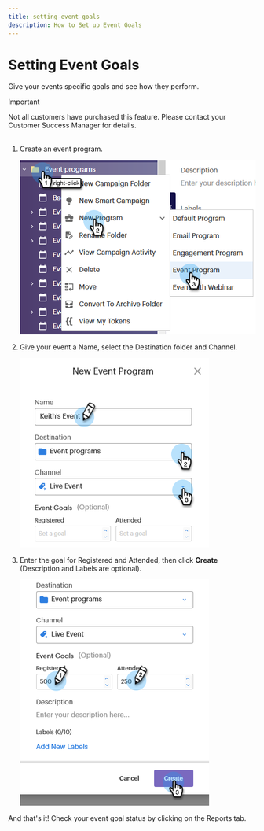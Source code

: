 ```yaml
---
title: setting-event-goals
description: How to Set up Event Goals
---
```


# Setting Event Goals

Give your events specific goals and see how they perform.

>[!IMPORTANT]
>Not all customers have purchased this feature. Please contact your Customer Success Manager for details.
<br>&nbsp;

1. Create an event program.

   ![Image One](/help/sky/assets/event-programs/setting-event-goals/setting-event-goals-1.png)

1. Give your event a Name, select the Destination folder and Channel.

   ![Image Two](/help/sky/assets/event-programs/setting-event-goals/setting-event-goals-2.png)

1. Enter the goal for Registered and Attended, then click **Create** (Description and Labels are optional).

   ![Image One](/help/sky/assets/event-programs/setting-event-goals/setting-event-goals-3.png)

And that's it! Check your event goal status by clicking on the Reports tab.
